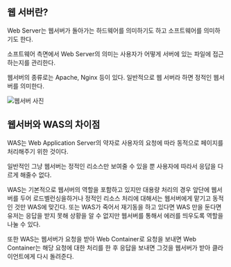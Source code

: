 ## 웹 서버란?

Web Server는 웹서버가 돌아가는 하드웨어를 의미하기도 하고 소프트웨어를 의미하기도 한다.

소프트웨어 측면에서 Web Server의 의미는 사용자가 어떻게 서버에 있는 파일에 접근하는지를 관리한다.

웹서버의 종류로는 Apache, Nginx 등이 있다. 일반적으로 웹 서버라 하면 정적인 웹서버를 의미한다.

![웹서버 사진](https://media.vlpt.us/images/josworks27/post/68c1966f-379b-44b5-92ea-18d1896f22e9/web-server.svg)



## 웹서버와 WAS의 차이점

WAS는 Web Application Server의 약자로 사용자의 요청에 따라 동적으로 페이지를 처리해주기 위한 것이다.

일반적인 그냥 웹서버는 정적인 리소스만 보여줄 수 있을 뿐 사용자에 따라서 응답을 다르게 해줄수 없다.

WAS는 기본적으로 웹서버의 역할을 포함하고 있지만 대용량 처리의 경우 앞단에 웹서버를 두어 로드벨런싱을하거나 정적인 리소스 처리에 대해서는 웹서버에게 맡기고 동적인 것만 WAS에 맞긴다. 또는 WAS가 죽어서 재기동을 하고 있다면 WAS 만을 둔다면 유저는 응답을 받지 못해 상황을 알 수 없지만 웹서버를 통해서 에러를 띄우도록 역할을 나눌 수 있다.

또한 WAS는 웹서버가 요청을 받아 Web Container로 요청을 보내면 Web Container는 해당 요청에 대한 처리를 한 후 응답을 보내면 그것을 웹서버가 받아 클라이언트에게 다시 돌려준다.